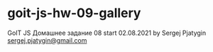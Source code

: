 # goit-js-hw-09-gallery

GoIT JS Домашнее задание 08
start 02.08.2021
by Sergej Pjatygin
sergej.pjatygin@gmail.com
